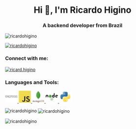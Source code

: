 <h1 align="center">Hi 👋, I'm Ricardo Higino</h1>
<h3 align="center">A backend developer from Brazil</h3>

<p align="left"> <img src="https://komarev.com/ghpvc/?username=ricardohigino&label=Profile%20views&color=0e75b6&style=flat" alt="ricardohigino" /> </p>

<p align="left"> <a href="https://github.com/ryo-ma/github-profile-trophy"><img src="https://github-profile-trophy.vercel.app/?username=ricardohigino" alt="ricardohigino" /></a> </p>

<h3 align="left">Connect with me:</h3>
<p align="left">
<a href="https://instagram.com/ricard.higino" target="blank"><img align="center" src="https://raw.githubusercontent.com/rahuldkjain/github-profile-readme-generator/neutral-icons/src/images/icons/Social/instagram.svg" alt="ricard.higino" height="30" width="40" /></a>
</p>

<h3 align="left">Languages and Tools:</h3>
<p align="left"> <a href="https://expressjs.com" target="_blank"> <img src="https://raw.githubusercontent.com/devicons/devicon/master/icons/express/express-original-wordmark.svg" alt="express" width="40" height="40"/> </a> <a href="https://developer.mozilla.org/en-US/docs/Web/JavaScript" target="_blank"> <img src="https://raw.githubusercontent.com/devicons/devicon/master/icons/javascript/javascript-original.svg" alt="javascript" width="40" height="40"/> </a> <a href="https://www.mongodb.com/" target="_blank"> <img src="https://raw.githubusercontent.com/devicons/devicon/master/icons/mongodb/mongodb-original-wordmark.svg" alt="mongodb" width="40" height="40"/> </a> <a href="https://nodejs.org" target="_blank"> <img src="https://raw.githubusercontent.com/devicons/devicon/master/icons/nodejs/nodejs-original-wordmark.svg" alt="nodejs" width="40" height="40"/> </a> <a href="https://www.python.org" target="_blank"> <img src="https://raw.githubusercontent.com/devicons/devicon/master/icons/python/python-original.svg" alt="python" width="40" height="40"/> </a> </p>

<p><img align="left" src="https://github-readme-stats.vercel.app/api/top-langs?username=ricardohigino&show_icons=true&locale=en&layout=compact" alt="ricardohigino" /></p>

<p>&nbsp;<img align="center" src="https://github-readme-stats.vercel.app/api?username=ricardohigino&show_icons=true&locale=en" alt="ricardohigino" /></p>

<p><img align="center" src="https://github-readme-streak-stats.herokuapp.com/?user=ricardohigino&" alt="ricardohigino" /></p>
